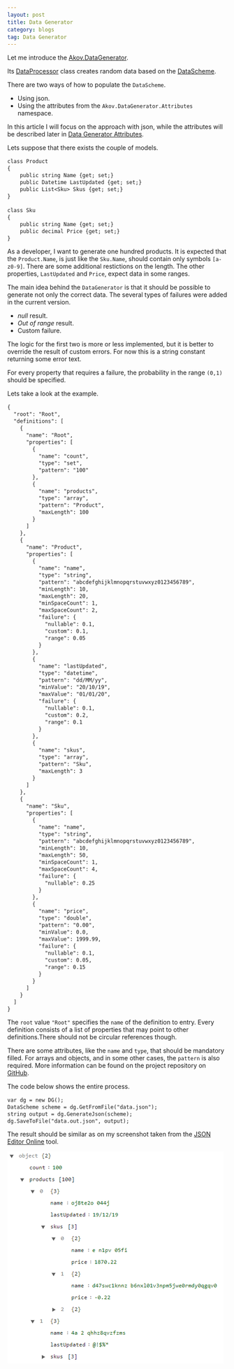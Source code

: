 ```yaml
---
layout: post
title: Data Generator
category: blogs
tag: Data Generator 
---
```


Let me introduce the <a href="https://github.com/akovanev/DataGenerator/">Akov.DataGenerator</a>.

Its <a href="https://github.com/akovanev/DataGenerator/blob/master/Akov.DataGenerator/Processors/DataProcessor.cs">DataProcessor</a> class creates random data based on the <a href="https://github.com/akovanev/DataGenerator/blob/master/Akov.DataGenerator/Scheme/DataScheme.cs">DataScheme</a>.

There are two ways of how to populate the `DataScheme`. 
* Using json.
* Using the attributes from the `Akov.DataGenerator.Attributes` namespace.

In this article I will focus on the approach with json, while the attributes will be described later in <a href="/blogs/2020/09/07/Data-generator-attributes">Data Generator Attributes</a>. 

Lets suppose that there exists the couple of models.
<pre><code class="language-cs">class Product
{
    public string Name {get; set;}
    public Datetime LastUpdated {get; set;}
    public List&lt;Sku&gt; Skus {get; set;}
}

class Sku
{
    public string Name {get; set;}
    public decimal Price {get; set;}
}</code></pre>

As a developer, I want to generate one hundred products. It is expected that the `Product.Name`, is just like the `Sku.Name`, should contain only symbols `[a-z0-9]`. There are some additional restictions on the length. The other properties, `LastUpdated` and `Price`, expect data in some ranges.

The main idea behind the <code>DataGenerator</code> is that it should be possible to generate not only the correct data. The several types of failures were added in the current version. 
* *null* result.
* *Out of range* result.
* Custom failure.

The logic for the first two is more or less implemented, but it is better to override the result of custom errors. For now this is a string constant returning some error text.

For every property that requires a failure, the probability in the range `(0,1)` should be specified.

Lets take a look at the example.

<pre><code class="language-cs">{
  "root": "Root",
  "definitions": [
    {
      "name": "Root",
      "properties": [
        {
          "name": "count",
          "type": "set",
          "pattern": "100"
        },
        {
          "name": "products",
          "type": "array",
          "pattern": "Product",
          "maxLength": 100
        }
      ]
    },
    {
      "name": "Product",
      "properties": [
        {
          "name": "name",
          "type": "string",
          "pattern": "abcdefghijklmnopqrstuvwxyz0123456789",
          "minLength": 10,
          "maxLength": 20,
          "minSpaceCount": 1,
          "maxSpaceCount": 2,
          "failure": {
            "nullable": 0.1,
            "custom": 0.1,
            "range": 0.05
          }
        },
        {
          "name": "lastUpdated",
          "type": "datetime",
          "pattern": "dd/MM/yy",
          "minValue": "20/10/19",
          "maxValue": "01/01/20",
          "failure": {
            "nullable": 0.1,
            "custom": 0.2,
            "range": 0.1
          }
        },
        {
          "name": "skus",
          "type": "array",
          "pattern": "Sku",
          "maxLength": 3
        }
      ]
    },
    {
      "name": "Sku",
      "properties": [
        {
          "name": "name",
          "type": "string",
          "pattern": "abcdefghijklmnopqrstuvwxyz0123456789",
          "minLength": 10,
          "maxLength": 50,
          "minSpaceCount": 1,
          "maxSpaceCount": 4,
          "failure": {
            "nullable": 0.25
          }
        },
        {
          "name": "price",
          "type": "double",
          "pattern": "0.00",
          "minValue": 0.0,
          "maxValue": 1999.99,
          "failure": {
            "nullable": 0.1,
            "custom": 0.05,
            "range": 0.15
          }
        }
      ]
    }
  ]
}</code></pre>

The `root` value `"Root"` specifies the `name` of the definition to entry. Every definition consists of a list of properties that may point to other definitions.There should not be circular references though. 

There are some attributes, like the `name` and `type`, that should be mandatory filled. For arrays and objects, and in some other cases, the `pattern` is also required. More information can be found on the project repository on <a href="https://github.com/akovanev/DataGenerator">GitHub</a>.

The code below shows the entire process.
<pre><code class="language-cs">var dg = new DG();
DataScheme scheme = dg.GetFromFile("data.json");
string output = dg.GenerateJson(scheme);
dg.SaveToFile("data.out.json", output);
</code></pre>

The result should be similar as on my screenshot taken from the <a href="https://jsoneditoronline.org/">JSON Editor Online</a> tool.

<img src="/public/datagen.png">